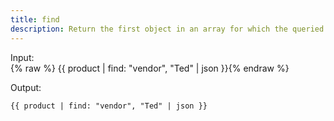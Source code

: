```yaml
---
title: find
description: Return the first object in an array for which the queried attribute has the given value or return nil if no item in the array satisfies the given criteria.
---
```


Input:  
{% raw %}
{{ product | find: "vendor", "Ted" | json }}{% endraw %}

Output:
```
{{ product | find: "vendor", "Ted" | json }}
```